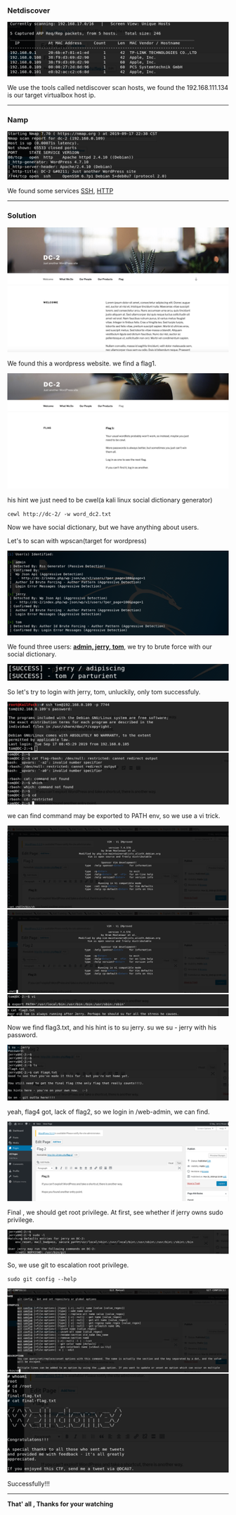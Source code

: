 

### **Netdiscover**

<img src="images/Screen Shot 2019-09-17 at 10.38.18 PM.png" alt="Screen Shot 2019-09-17 at 10.38.18 PM" style="zoom:100%;" />


We use the tools called netdiscover scan hosts, we found the 192.168.111.134 is our target virtualbox host ip.

------

### **Namp**

<img src="images/Screen Shot 2019-09-17 at 10.39.06 PM.png" alt="Screen Shot 2019-09-17 at 10.39.06 PM" style="zoom:100%;" />


We found some services <u>SSH</u>, <u>HTTP</u>

------

### Solution

<img src="images/Screen Shot 2019-09-17 at 9.57.26 PM.png" alt="Screen Shot 2019-09-17 at 9.57.26 PM" style="zoom:100%;" />

We found this a wordpress website. we find a flag1.

<img src="images/Screen Shot 2019-09-17 at 9.58.12 PM.png" alt="Screen Shot 2019-09-17 at 9.58.12 PM" style="zoom:100%;" />

his hint we just need to be cwel(a kali linux social dictionary generator)

`cewl http://dc-2/ -w word_dc2.txt`

Now we have social dictionary, but we have anything about users.

Let's to scan with wpscan(target for wordpress)

<img src="images/Screen Shot 2019-09-17 at 10.20.07 PM.png" alt="Screen Shot 2019-09-17 at 10.20.07 PM" style="zoom:100%;" />

We found three users: **<u>admin, jerry, tom</u>**, we try to brute force with our social dictionary.

<img src="images/Screen Shot 2019-09-17 at 10.23.35 PM.png" alt="Screen Shot 2019-09-17 at 10.23.35 PM" style="zoom:100%;" />

So let's try to login with jerry, tom, unluckily, only tom successfuly.

<img src="images/Screen Shot 2019-09-17 at 10.58.34 PM.png" alt="Screen Shot 2019-09-17 at 10.58.34 PM" style="zoom:100%;" />

<img src="images/Screen Shot 2019-09-17 at 10.59.39 PM.png" alt="Screen Shot 2019-09-17 at 10.59.39 PM" style="zoom:100%;" />

we can find command may be exported to PATH env, so we use a vi trick.

<img src="images/Screen Shot 2019-09-17 at 11.03.18 PM.png" alt="Screen Shot 2019-09-17 at 11.03.18 PM" style="zoom:100%;" />

<img src="images/Screen Shot 2019-09-17 at 11.04.04 PM.png" alt="Screen Shot 2019-09-17 at 11.04.04 PM" style="zoom:100%;" />

<img src="images/Screen Shot 2019-09-17 at 11.04.31 PM.png" alt="Screen Shot 2019-09-17 at 11.04.31 PM" style="zoom:100%;" />

<img src="images/Screen Shot 2019-09-17 at 11.04.51 PM.png" alt="Screen Shot 2019-09-17 at 11.04.51 PM" style="zoom:100%;" />

Now we find flag3.txt, and his hint is to su jerry. su we su - jerry with his password.

<img src="images/Screen Shot 2019-09-17 at 11.05.26 PM.png" alt="Screen Shot 2019-09-17 at 11.05.26 PM" style="zoom:100%;" />

yeah, flag4 got, lack of flag2, so we login in /web-admin, we can find.

<img src="images/Screen Shot 2019-09-17 at 10.41.52 PM.png" alt="Screen Shot 2019-09-17 at 10.41.52 PM" style="zoom:100%;" />

Final , we should get root privilege. At first, see whether if jerry owns sudo privilege.

<img src="images/Screen Shot 2019-09-17 at 11.06.19 PM.png" alt="Screen Shot 2019-09-17 at 11.06.19 PM" style="zoom:100%;" />

So, we use git to escalation root privilege.

`sudo git config --help`

<img src="images/Screen Shot 2019-09-17 at 11.06.51 PM.png" alt="Screen Shot 2019-09-17 at 11.06.51 PM" style="zoom:100%;" />

<img src="images/Screen Shot 2019-09-17 at 11.07.22 PM.png" alt="Screen Shot 2019-09-17 at 11.07.22 PM" style="zoom:100%;" />


Successfully!!!

------

**That' all , Thanks for your watching**